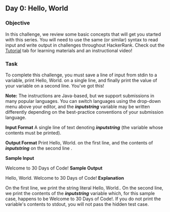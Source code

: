## Day 0: Hello, World
### Objective
In this challenge, we review some basic concepts that will get you started with this series. You will need to use the same (or similar) syntax to read input and write output in challenges throughout HackerRank. Check out the [Tutorial](https://www.hackerrank.com/challenges/30-hello-world/tutorial) tab for learning materials and an instructional video!

### Task
To complete this challenge, you must save a line of input from stdin to a variable, print Hello, World. on a single line, and finally print the value of your variable on a second line. You've got this!

**Note:** The instructions are Java-based, but we support submissions in many popular languages. You can switch languages using the drop-down menu above your editor, and the **_inputstring_** variable may be written differently depending on the best-practice conventions of your submission language.

**Input Format**
A single line of text denoting **_inputstring_** (the variable whose contents must be printed).

**Output Format**
Print Hello, World. on the first line, and the contents of **_inputstring_** on the second line .

**Sample Input**

Welcome to 30 Days of Code! 
**Sample Output**

Hello, World.
Welcome to 30 Days of Code! 
**Explanation**

On the first line, we print the string literal Hello, World.. On the second line, we print the contents of the **_inputstring_** variable which, for this sample case, happens to be Welcome to 30 Days of Code!. If you do not print the variable's contents to stdout, you will not pass the hidden test case.
